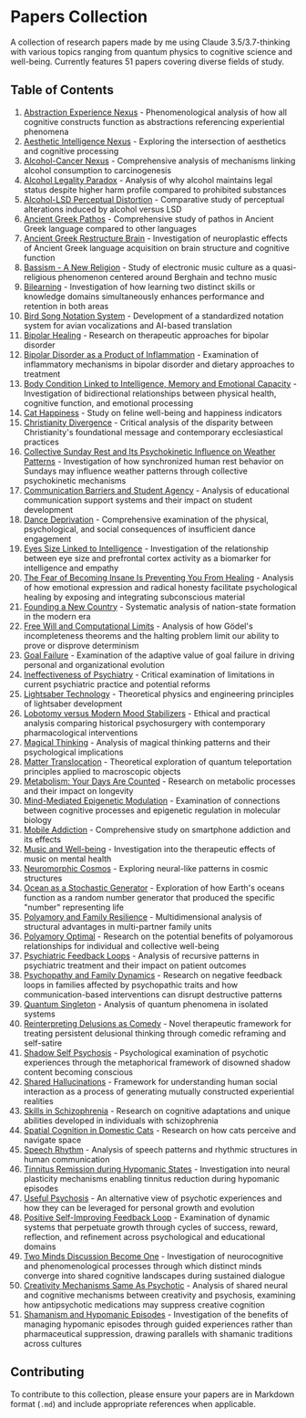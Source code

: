 # Papers Collection

A collection of research papers made by me using Claude 3.5/3.7-thinking with various topics ranging from quantum physics to cognitive science and well-being. Currently features 51 papers covering diverse fields of study.

## Table of Contents

1. [Abstraction Experience Nexus](abstraction_experience_nexus.md) - Phenomenological analysis of how all cognitive constructs function as abstractions referencing experiential phenomena
2. [Aesthetic Intelligence Nexus](aesthetic_intelligence_nexus.md) - Exploring the intersection of aesthetics and cognitive processing
3. [Alcohol-Cancer Nexus](alcohol_cancer_connection.md) - Comprehensive analysis of mechanisms linking alcohol consumption to carcinogenesis
4. [Alcohol Legality Paradox](alcohol_legality_paradox.md) - Analysis of why alcohol maintains legal status despite higher harm profile compared to prohibited substances
5. [Alcohol-LSD Perceptual Distortion](alcohol_lsd_perceptual_distortion.md) - Comparative study of perceptual alterations induced by alcohol versus LSD
6. [Ancient Greek Pathos](ancient_greek_pathos.md) - Comprehensive study of pathos in Ancient Greek language compared to other languages
7. [Ancient Greek Restructure Brain](ancient_greek_restructure_brain.md) - Investigation of neuroplastic effects of Ancient Greek language acquisition on brain structure and cognitive function
8. [Bassism - A New Religion](bassism_new_religion.md) - Study of electronic music culture as a quasi-religious phenomenon centered around Berghain and techno music
9. [Bilearning](bilearning.md) - Investigation of how learning two distinct skills or knowledge domains simultaneously enhances performance and retention in both areas
10. [Bird Song Notation System](bird_song_notation_system.md) - Development of a standardized notation system for avian vocalizations and AI-based translation
11. [Bipolar Healing](bipolar_healing.md) - Research on therapeutic approaches for bipolar disorder
12. [Bipolar Disorder as a Product of Inflammation](bipolar_inflammation_diet.md) - Examination of inflammatory mechanisms in bipolar disorder and dietary approaches to treatment
13. [Body Condition Linked to Intelligence, Memory and Emotional Capacity](body_condition_intelligence_memory_emotion.md) - Investigation of bidirectional relationships between physical health, cognitive function, and emotional processing
14. [Cat Happiness](cat_happiness.md) - Study on feline well-being and happiness indicators
15. [Christianity Divergence](christianity_divergence.md) - Critical analysis of the disparity between Christianity's foundational message and contemporary ecclesiastical practices
16. [Collective Sunday Rest and Its Psychokinetic Influence on Weather Patterns](sunday_psychokinetic_weather.md) - Investigation of how synchronized human rest behavior on Sundays may influence weather patterns through collective psychokinetic mechanisms
17. [Communication Barriers and Student Agency](communication_barriers_education.md) - Analysis of educational communication support systems and their impact on student development
18. [Dance Deprivation](dance_deprivation.md) - Comprehensive examination of the physical, psychological, and social consequences of insufficient dance engagement
19. [Eyes Size Linked to Intelligence](eyes_size_intelligence_correlation.md) - Investigation of the relationship between eye size and prefrontal cortex activity as a biomarker for intelligence and empathy
20. [The Fear of Becoming Insane Is Preventing You From Healing](fear_insanity_healing.md) - Analysis of how emotional expression and radical honesty facilitate psychological healing by exposing and integrating subconscious material
21. [Founding a New Country](founding_new_country.md) - Systematic analysis of nation-state formation in the modern era
22. [Free Will and Computational Limits](free_will_computational_limits.md) - Analysis of how Gödel's incompleteness theorems and the halting problem limit our ability to prove or disprove determinism
23. [Goal Failure](goal_failure.md) - Examination of the adaptive value of goal failure in driving personal and organizational evolution
24. [Ineffectiveness of Psychiatry](ineffectiveness_psychiatry.md) - Critical examination of limitations in current psychiatric practice and potential reforms
25. [Lightsaber Technology](lightsaber_technology.md) - Theoretical physics and engineering principles of lightsaber development
26. [Lobotomy versus Modern Mood Stabilizers](lobotomy_vs_mood_stabilizers.md) - Ethical and practical analysis comparing historical psychosurgery with contemporary pharmacological interventions
27. [Magical Thinking](magical_thinking.md) - Analysis of magical thinking patterns and their psychological implications
28. [Matter Translocation](matter_translocation.md) - Theoretical exploration of quantum teleportation principles applied to macroscopic objects
29. [Metabolism: Your Days Are Counted](metabolism-your_days_are_counted.md) - Research on metabolic processes and their impact on longevity
30. [Mind-Mediated Epigenetic Modulation](mind_mediated_epigenetic.md) - Examination of connections between cognitive processes and epigenetic regulation in molecular biology
31. [Mobile Addiction](mobile_addiction.md) - Comprehensive study on smartphone addiction and its effects
32. [Music and Well-being](music_well_being.md) - Investigation into the therapeutic effects of music on mental health
33. [Neuromorphic Cosmos](neuromorphic_cosmos.md) - Exploring neural-like patterns in cosmic structures
34. [Ocean as a Stochastic Generator](ocean_stochastic_generator.md) - Exploration of how Earth's oceans function as a random number generator that produced the specific "number" representing life
35. [Polyamory and Family Resilience](polyamory_family_resilience.md) - Multidimensional analysis of structural advantages in multi-partner family units
36. [Polyamory Optimal](polyamory_optimal.md) - Research on the potential benefits of polyamorous relationships for individual and collective well-being
37. [Psychiatric Feedback Loops](psychiatric_feedback_loops.md) - Analysis of recursive patterns in psychiatric treatment and their impact on patient outcomes
38. [Psychopathy and Family Dynamics](psychopathy_family_dynamics.md) - Research on negative feedback loops in families affected by psychopathic traits and how communication-based interventions can disrupt destructive patterns
39. [Quantum Singleton](quantum_singleton.md) - Analysis of quantum phenomena in isolated systems
40. [Reinterpreting Delusions as Comedy](reinterpreting_delusions_comedy.md) - Novel therapeutic framework for treating persistent delusional thinking through comedic reframing and self-satire
41. [Shadow Self Psychosis](shadow_self_psychosis.md) - Psychological examination of psychotic experiences through the metaphorical framework of disowned shadow content becoming conscious
42. [Shared Hallucinations](shared_hallucinations.md) - Framework for understanding human social interaction as a process of generating mutually constructed experiential realities
43. [Skills in Schizophrenia](skills_schizophrenia.md) - Research on cognitive adaptations and unique abilities developed in individuals with schizophrenia
44. [Spatial Cognition in Domestic Cats](spatial_cognition-domestic_cats.md) - Research on how cats perceive and navigate space
45. [Speech Rhythm](speech_rhythm.md) - Analysis of speech patterns and rhythmic structures in human communication
46. [Tinnitus Remission during Hypomanic States](tinnitus_remission_in_hypomania.md) - Investigation into neural plasticity mechanisms enabling tinnitus reduction during hypomanic episodes
47. [Useful Psychosis](useful_psychosis.md) - An alternative view of psychotic experiences and how they can be leveraged for personal growth and evolution
48. [Positive Self-Improving Feedback Loop](positive_self_improving_feedback_loop.md) - Examination of dynamic systems that perpetuate growth through cycles of success, reward, reflection, and refinement across psychological and educational domains
49. [Two Minds Discussion Become One](two_minds_discussion_become_one.md) - Investigation of neurocognitive and phenomenological processes through which distinct minds converge into shared cognitive landscapes during sustained dialogue
50. [Creativity Mechanisms Same As Psychotic](creativity_mechanisms_psychotic.md) - Analysis of shared neural and cognitive mechanisms between creativity and psychosis, examining how antipsychotic medications may suppress creative cognition
51. [Shamanism and Hypomanic Episodes](shamanism_hypomanic_guidance.md) - Investigation of the benefits of managing hypomanic episodes through guided experiences rather than pharmaceutical suppression, drawing parallels with shamanic traditions across cultures

## Contributing

To contribute to this collection, please ensure your papers are in Markdown format (`.md`) and include appropriate references when applicable.
